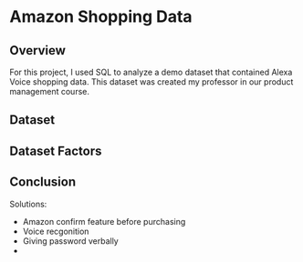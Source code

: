 # Amazon Shopping Data

## Overview
For this project, I used SQL to analyze a demo dataset that contained Alexa Voice shopping data. This dataset was created my professor in our product management course.

## Dataset

## Dataset Factors

## Conclusion


Solutions:
- Amazon confirm feature before purchasing
- Voice recgonition
- Giving password verbally
- 
